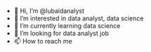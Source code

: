 - 👋 Hi, I’m @lubaidanalyst
- 👀 I’m interested in data analyst, data science
- 🌱 I’m currently learning data science
- 💞️ I’m looking for data analyst job
- 📫 How to reach me 

<!---
lubaidanalyst/lubaidanalyst is a ✨ special ✨ repository because its `README.md` (this file) appears on your GitHub profile.
You can click the Preview link to take a look at your changes.
--->
